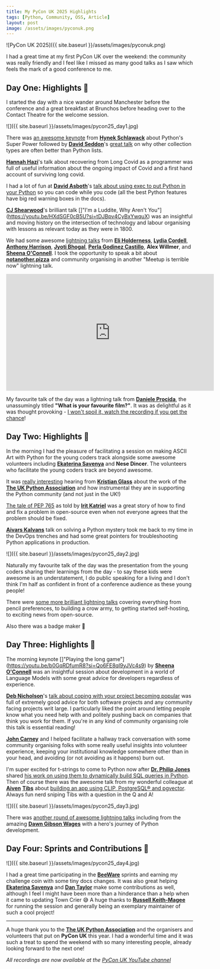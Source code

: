 ```yaml
---
title: My PyCon UK 2025 Highlights
tags: [Python, Community, OSS, Article]
layout: post
image: /assets/images/pyconuk.png
---
```


![PyCon UK 2025]({{ site.baseurl }}/assets/images/pyconuk.png)

I had a great time at my first PyCon UK over the weekend: the community was really friendly and I feel like I missed as many good talks as I saw which feels the mark of a good conference to me. 

## **Day One: Highlights 🐍**

I started the day with a nice wander around Manchester before the conference and a great breakfast at Brunchos before heading over to the Contact Theatre for the welcome session.

![]({{ site.baseurl }}/assets/images/pycon25_day1.jpg)

There was [an awesome keynote](https://youtu.be/gDvwRpl9erE?si=4hGbubiNqFSUl8GF) from [**Hynek Schlawack**](https://hynek.me/) about Python's Super Power followed by [**David Seddon**](https://seddonym.me)'s [great talk](https://youtu.be/3N8qs0qWZoY?si=ZBRIKfm1ZkTgz-Yf) on why other collection types are often better than Python lists.

[**Hannah Hazi**](https://www.linkedin.com/in/hannah-hazi/)'s talk about recovering from Long Covid as a programmer was full of useful information about the ongoing impact of Covid and a first hand account of surviving long covid.

I had a lot of fun at [**David Asboth**](https://davidasboth.com/index.html)'s [talk about using exec to put Python in your Python](https://youtu.be/sSSHHFVCMYg?si=nXtwz-fCbxnNT3Lk) so you can code while you code (all the best Python features have big red warning boxes in the docs).

**[CJ Shearwood](https://bsky.app/profile/cj.shearwood.games)**'s brilliant talk []"I'm a Luddite, Why Aren't You"](https://youtu.be/HXdSGF0cB5U?si=tDJBpv4CyBxYwquX) was an insightful and moving history on the intersection of technology and labour organising with lessons as relevant today as they were in 1800\.

We had some awesome [lightning talks](https://youtu.be/CouUftzuQVQ?si=Fcx2LaGMFiJDboHh) from [**Eli Holderness**](https://www.linkedin.com/in/eli-holderness-4890b886), [**Lydia Cordell**](https://www.linkedin.com/in/lydia-cordell/), [**Anthony Harrison**](https://www.linkedin.com/in/anthonypharrison/), [**Jyoti Bhogal**](https://www.linkedin.com/in/jyoti-bhogal/), [**Perla Godinez Castillo**](https://www.linkedin.com/in/perlagcastillo/), **Alex Willmer**, and [**Sheena O'Connell**](https://www.linkedin.com/in/sheena-oconnell-7a4991b9/). I took the opportunity to speak a bit about [**notanother.pizza**](https://notanother.pizza/) and community organising in another "Meetup is terrible now" lightning talk.

<div class="videoWrapper"><iframe width="560" height="315" src="https://www.youtube.com/embed/CmCvNasHwZo?si=dUMYhjumOZO6TMeo" title="YouTube video player" frameborder="0" allow="accelerometer; autoplay; clipboard-write; encrypted-media; gyroscope; picture-in-picture; web-share" referrerpolicy="strict-origin-when-cross-origin" allowfullscreen></iframe></div>

My favourite talk of the day was a lightning talk from [**Daniele Procida**](https://www.linkedin.com/in/danieleprocida/), the unassumingly titled **"What is your favourite film?"**. It was as delightful as it was thought provoking \- [I won't spoil it, watch the recording if you get the chance](https://youtu.be/CouUftzuQVQ?si=LaxPF3ib0IiJTpLi&t=645)\!

## **Day Two: Highlights 🐍**

In the morning I had the pleasure of facilitating a session on making ASCII Art with Python for the young coders track alongside some awesome volunteers including [**Ekaterina Savenya**](https://www.linkedin.com/in/ekaterina-savenya/) and **Nese Dincer**. The volunteers who facilitate the young coders track are beyond awesome.

It was [really interesting](https://youtu.be/xlse7KJLUus?si=yNmlxgnherS6r2sZ) hearing from [**Kristian Glass**](https://www.linkedin.com/in/kristian-glass-b2552b1/) about the work of the [**The UK Python Association**](https://uk.python.org/) and how instrumental they are in supporting the Python community (and not just in the UK\!)

[The tale of PEP 765](https://youtu.be/vrVXgeD2fts?si=v4bG3fHWhB5WFroP) as told by [**Irit Katriel**](https://www.linkedin.com/in/irit-katriel-6b501a/) was a great story of how to find and fix a problem in open-source even when not everyone agrees that the problem should be fixed.

[**Aivars Kalvans**](https://www.linkedin.com/in/aivarsk/) talk on solving a Python mystery took me back to my time in the DevOps trenches and had some great pointers for troubleshooting Python applications in production.

![]({{ site.baseurl }}/assets/images/pycon25_day2.jpg)

Naturally my favourite talk of the day was the presentation from the young coders sharing their learnings from the day \- to say these kids were awesome is an understatement, I do public speaking for a living and I don't think I'm half as confident in front of a conference audience as these young people\!

There were [some more brilliant lightning talks](https://youtu.be/pQRNVCJf-LQ?si=KjD3JOn0xMuTgAHH) covering everything from pencil preferences, to building a crow army, to getting started self-hosting, to exciting news from open-source.

Also there was a badge maker 🤩

## **Day Three: Highlights 🐍**

The morning keynote []"Playing the long game"](https://youtu.be/b0GqRDfumR8?si=Qo6FE8ql9yJVc4s9) by [**Sheena O'Connell**](https://www.linkedin.com/in/sheena-oconnell-7a4991b9/) was an insightful session about development in a world of Language Models with some great advice for developers regardless of experience.

[**Deb Nicholson**](https://www.linkedin.com/in/badhessian/)'s [talk about coping with your project becoming popular](https://youtu.be/sxT2UikIyeQ?si=6rVJGfQ7Is00DbEm) was full of extremely good advice for both software projects and any community facing projects writ large. I particularly liked the point around letting people know what you need help with and politely pushing back on companies that think you work for them. If you're in any kind of community organising role this talk is essential reading\!

[**John Carney**](https://www.linkedin.com/in/john-carney-706b7062/) and I helped facilitate a hallway track conversation with some community organising folks with some really useful insights into volunteer experience, keeping your institutional knowledge somewhere other than in your head, and avoiding (or not avoiding as it happens) burn out.

I'm super excited for t-strings to come to Python now after [**Dr. Philip Jones**](https://www.linkedin.com/in/dr-philip-jones-4b0a1879/) shared [his work on using them to dynamically build SQL queries in Python](https://youtu.be/naQyq9kd2_w?si=Rv6L4InB3dbqbLRy). Then of course there was the awesome talk from my wonderful colleague at [**Aiven**](https://aiven.io/) [**Tibs**](https://www.linkedin.com/in/tony-ibbs/) about [building an app using CLIP, PostgreSQL® and pgvector](https://youtu.be/p3JThptSYos?si=ogaHAhGBcp32b_Nh). Always fun nerd sniping Tibs with a question in the Q and A\!

![]({{ site.baseurl }}/assets/images/pycon25_day3.jpg)

There was [another round of awesome lightning talks](https://youtu.be/pQRNVCJf-LQ?si=qfT5YCi-8XfzZ_6P) including from the amazing [**Dawn Gibson Wages**](https://www.linkedin.com/in/dawnwages/) with a hero's journey of Python development.

## **Day Four: Sprints and Contributions 🐍**

![]({{ site.baseurl }}/assets/images/pycon25_day4.jpg)

I had a great time participating in the [**BeeWare**](https://beeware.org/) sprints and earning my challenge coin with some tiny docs changes. It was also great helping [**Ekaterina Savenya**](https://www.linkedin.com/in/ekaterina-savenya/) and [**Dan Taylor**](https://www.linkedin.com/in/dan-taylor0/) make some contributions as well, although I feel I might have been more than a hinderance than a help when it came to updating Town Crier 😅 A huge thanks to [**Russell Keith-Magee**](https://www.linkedin.com/in/freakboy3742/) for running the session and generally being an exemplary maintainer of such a cool project\!

---

A huge thank you to the [**The UK Python Association**](https://uk.python.org/) and the organisers and volunteers that put on **PyCon UK** this year. I had a wonderful time and it was such a treat to spend the weekend with so many interesting people, already looking forward to the next one\!

*All recordings are now available at the [PyCon UK YouTube channel](https://www.youtube.com/@PyconUKSoc)*